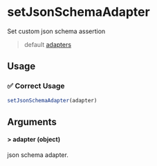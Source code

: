 # setJsonSchemaAdapter

Set custom json schema assertion

> default [adapters](https://github.com/pactumjs/pactum/blob/master/src/adapters)

## Usage

### ✅  Correct Usage

```js
setJsonSchemaAdapter(adapter)
```

## Arguments

#### > adapter (object)

json schema adapter.